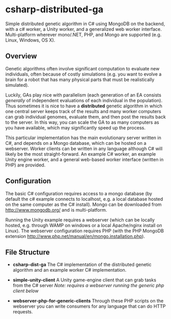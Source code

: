 csharp-distributed-ga
=====================

Simple distributed genetic algorithm in C# using MongoDB on the backend, with a c# worker, a Unity worker, and a generalized web worker interface. Multi-platform wherever mono/.NET, PHP, and Mongo are supported (e.g. Linux, Windows, OS X).

Overview
--------

Genetic algorithms often involve significant computation to evaluate new individuals, often because of costly simulations (e.g. you want to evolve a brain for a robot that has many physical parts that must be realistically simulated). 

Luckily, GAs play nice with parallelism (each generation of an EA consists *generally* of independent evaluations of each individual in the population). Thus sometimes it is nice to have a **distributed** genetic algorithm in which one central server keeps track of the results and many worker computers can grab individual genomes, evaluate them, and then post the results back to the server. In this way, you can scale the GA to as many computers as you have available, which may significantly speed up the process.

This particular implementation has the main evolutionary server written in C#, and depends on a Mongo database, which can be hosted on a webserver. Worker clients can be written in any language although C# will likely be the most straight-forward. An example C# worker, an example Unity engine worker, and a general web-based worker interface (written in PHP) are provided.
 
Configuration
-------------

The basic C# configuration requires access to a mongo database (by default the c# example connects to localhost, e.g. a local database hosted on the same computer as the C# install). Mongo can be downloaded from http://www.mongodb.org/ and is multi-platform.

Running the Unity example requires a webserver (which can be locally hosted, e.g. through WAMP on windows or a local Apache/nginx install on Linux). The webserver configuration requires PHP (with the PHP MongoDB extension http://www.php.net/manual/en/mongo.installation.php).

File Structure
-------------------

- **csharp-dist-ga**
  The C# implementation of the distributed genetic algorithm and an example
  worker C# implementation.

- **simple-unity-client**
  A Unity game-engine client that can grab tasks from the C# server
  *Note: requires a webserver running the generic php client below*

- **webserver-php-for-generic-clients**
  Through these PHP scripts on the webserver you can write consumers for any
  language that can do HTTP requests.
